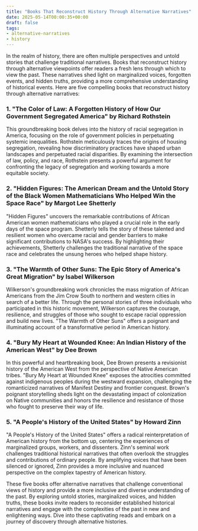 ```yaml
---
title: "Books That Reconstruct History Through Alternative Narratives"
date: 2025-05-14T00:00:35+00:00
draft: false
tags:
- alternative-narratives
- history
---
```


In the realm of history, there are often multiple perspectives and untold stories that challenge traditional narratives. Books that reconstruct history through alternative viewpoints offer readers a fresh lens through which to view the past. These narratives shed light on marginalized voices, forgotten events, and hidden truths, providing a more comprehensive understanding of historical events. Here are five compelling books that reconstruct history through alternative narratives:

### 1. "The Color of Law: A Forgotten History of How Our Government Segregated America" by Richard Rothstein

This groundbreaking book delves into the history of racial segregation in America, focusing on the role of government policies in perpetuating systemic inequalities. Rothstein meticulously traces the origins of housing segregation, revealing how discriminatory practices have shaped urban landscapes and perpetuated racial disparities. By examining the intersection of law, policy, and race, Rothstein presents a powerful argument for confronting the legacy of segregation and working towards a more equitable society.

### 2. "Hidden Figures: The American Dream and the Untold Story of the Black Women Mathematicians Who Helped Win the Space Race" by Margot Lee Shetterly

"Hidden Figures" uncovers the remarkable contributions of African American women mathematicians who played a crucial role in the early days of the space program. Shetterly tells the story of these talented and resilient women who overcame racial and gender barriers to make significant contributions to NASA's success. By highlighting their achievements, Shetterly challenges the traditional narrative of the space race and celebrates the unsung heroes who helped shape history.

### 3. "The Warmth of Other Suns: The Epic Story of America's Great Migration" by Isabel Wilkerson

Wilkerson's groundbreaking work chronicles the mass migration of African Americans from the Jim Crow South to northern and western cities in search of a better life. Through the personal stories of three individuals who participated in this historic movement, Wilkerson captures the courage, resilience, and struggles of those who sought to escape racial oppression and build new lives. "The Warmth of Other Suns" offers a poignant and illuminating account of a transformative period in American history.

### 4. "Bury My Heart at Wounded Knee: An Indian History of the American West" by Dee Brown

In this powerful and heartbreaking book, Dee Brown presents a revisionist history of the American West from the perspective of Native American tribes. "Bury My Heart at Wounded Knee" exposes the atrocities committed against indigenous peoples during the westward expansion, challenging the romanticized narratives of Manifest Destiny and frontier conquest. Brown's poignant storytelling sheds light on the devastating impact of colonization on Native communities and honors the resilience and resistance of those who fought to preserve their way of life.

### 5. "A People's History of the United States" by Howard Zinn

"A People's History of the United States" offers a radical reinterpretation of American history from the bottom up, centering the experiences of marginalized groups, workers, and dissenters. Zinn's seminal work challenges traditional historical narratives that often overlook the struggles and contributions of ordinary people. By amplifying voices that have been silenced or ignored, Zinn provides a more inclusive and nuanced perspective on the complex tapestry of American history.

These five books offer alternative narratives that challenge conventional views of history and provide a more inclusive and diverse understanding of the past. By exploring untold stories, marginalized voices, and hidden truths, these books invite readers to reconsider established historical narratives and engage with the complexities of the past in new and enlightening ways. Dive into these captivating reads and embark on a journey of discovery through alternative histories.